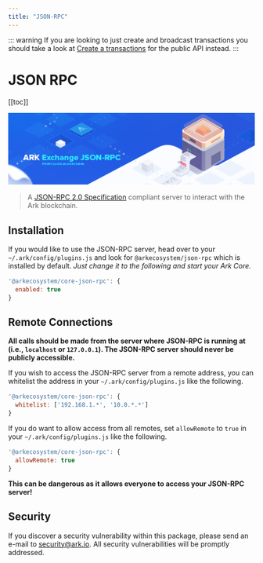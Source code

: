 ```yaml
---
title: "JSON-RPC"
---
```


::: warning
If you are looking to just create and broadcast transactions you should take a look at [Create a transactions](/api/public/v2/transactions.html#create-a-transaction) for the public API instead.
:::

# JSON RPC

[[toc]]

<p align="center">
    <img src="https://raw.githubusercontent.com/ArkEcosystem/ARK-JSON-RPC/master/banner.png" />
</p>

> A [JSON-RPC 2.0 Specification](http://www.jsonrpc.org/specification) compliant server to interact with the Ark blockchain.

## Installation

If you would like to use the JSON-RPC server, head over to your `~/.ark/config/plugins.js` and look for `@arkecosystem/json-rpc` which is installed by default. _Just change it to the following and start your Ark Core._

```js
'@arkecosystem/core-json-rpc': {
  enabled: true
}
```

## Remote Connections

**All calls should be made from the server where JSON-RPC is running at (i.e., `localhost` or `127.0.0.1`). The JSON-RPC server should never be publicly accessible.**

If you wish to access the JSON-RPC server from a remote address, you can whitelist the address in your `~/.ark/config/plugins.js` like the following.

```js
'@arkecosystem/core-json-rpc': {
  whitelist: ['192.168.1.*', '10.0.*.*']
}
```

If you do want to allow access from all remotes, set `allowRemote` to `true` in your `~/.ark/config/plugins.js` like the following.

```js
'@arkecosystem/core-json-rpc': {
  allowRemote: true
}
```

**This can be dangerous as it allows everyone to access your JSON-RPC server!**

## Security

If you discover a security vulnerability within this package, please send an e-mail to <security@ark.io>. All security vulnerabilities will be promptly addressed.
